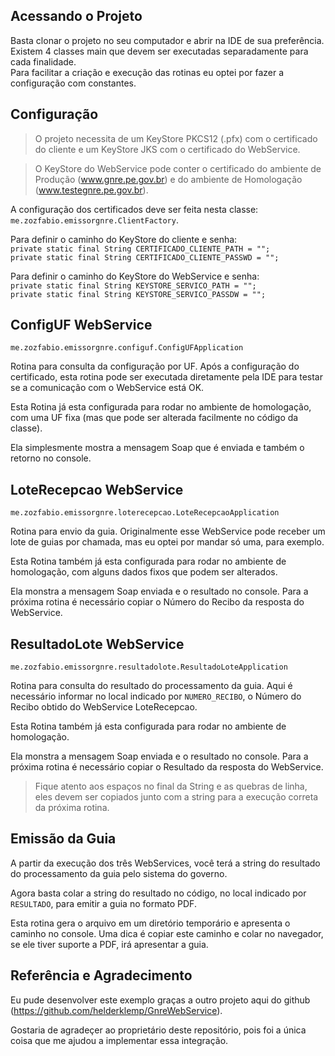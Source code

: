 ## Acessando o Projeto

Basta clonar o projeto no seu computador e abrir na IDE de sua preferência.<br/>
Existem 4 classes main que devem ser executadas separadamente para cada finalidade.<br/>
Para facilitar a criação e execução das rotinas eu optei por fazer a configuração com constantes.<br/>

## Configuração

> O projeto necessita de um KeyStore PKCS12 (.pfx) com o certificado do cliente e um KeyStore JKS com o certificado do WebService.<br/>

> O KeyStore do WebService pode conter o certificado do ambiente de Produção (www.gnre.pe.gov.br) e do ambiente de Homologação (www.testegnre.pe.gov.br).

A configuração dos certificados deve ser feita nesta classe: `me.zozfabio.emissorgnre.ClientFactory`.<br/>

Para definir o caminho do KeyStore do cliente e senha:<br/> 
`private static final String CERTIFICADO_CLIENTE_PATH = "";`<br/>
`private static final String CERTIFICADO_CLIENTE_PASSWD = "";`<br/>

Para definir o caminho do KeyStore do WebService e senha:<br/> 
`private static final String KEYSTORE_SERVICO_PATH = "";`<br/>
`private static final String KEYSTORE_SERVICO_PASSDW = "";`<br/>

## ConfigUF WebService

`me.zozfabio.emissorgnre.configuf.ConfigUFApplication`<br/>

Rotina para consulta da configuração por UF. Após a configuração do certificado, esta rotina pode ser executada diretamente pela IDE para testar se a comunicação com o WebService está OK.

Esta Rotina já esta configurada para rodar no ambiente de homologação, com uma UF fixa (mas que pode ser alterada facilmente no código da classe).

Ela simplesmente mostra a mensagem Soap que é enviada e também o retorno no console.

## LoteRecepcao WebService

`me.zozfabio.emissorgnre.loterecepcao.LoteRecepcaoApplication`

Rotina para envio da guia. Originalmente esse WebService pode receber um lote de guias por chamada, mas eu optei por mandar só uma, para exemplo.

Esta Rotina também já esta configurada para rodar no ambiente de homologação, com alguns dados fixos que podem ser alterados.

Ela monstra a mensagem Soap enviada e o resultado no console. Para a próxima rotina é necessário copiar o Número do Recibo da resposta do WebService.

## ResultadoLote WebService

`me.zozfabio.emissorgnre.resultadolote.ResultadoLoteApplication`

Rotina para consulta do resultado do processamento da guia. Aqui é necessário informar no local indicado por `NUMERO_RECIBO`, o Número do Recibo obtido do WebService LoteRecepcao.

Esta Rotina também já esta configurada para rodar no ambiente de homologação.

Ela monstra a mensagem Soap enviada e o resultado no console. Para a próxima rotina é necessário copiar o Resultado da resposta do WebService.

> Fique atento aos espaços no final da String e as quebras de linha, eles devem ser copiados junto com a string para a execução correta da próxima rotina.

## Emissão da Guia

A partir da execução dos três WebServices, você terá a string do resultado do processamento da guia pelo sistema do governo.

Agora basta colar a string do resultado no código, no local indicado por `RESULTADO`, para emitir a guia no formato PDF.

Esta rotina gera o arquivo em um diretório temporário e apresenta o caminho no console. Uma dica é copiar este caminho e colar no navegador, se ele tiver suporte a PDF, irá apresentar a guia.

## Referência e Agradecimento

Eu pude desenvolver este exemplo graças a outro projeto aqui do github (https://github.com/helderklemp/GnreWebService).

Gostaria de agradeçer ao proprietário deste repositório, pois foi a única coisa que me ajudou a implementar essa integração. 
